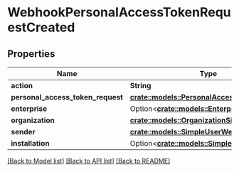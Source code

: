 # WebhookPersonalAccessTokenRequestCreated

## Properties

Name | Type | Description | Notes
------------ | ------------- | ------------- | -------------
**action** | **String** |  | 
**personal_access_token_request** | [**crate::models::PersonalAccessTokenRequest**](personal-access-token-request.md) |  | 
**enterprise** | Option<[**crate::models::EnterpriseWebhooks**](enterprise-webhooks.md)> |  | [optional]
**organization** | [**crate::models::OrganizationSimpleWebhooks**](organization-simple-webhooks.md) |  | 
**sender** | [**crate::models::SimpleUserWebhooks**](simple-user-webhooks.md) |  | 
**installation** | Option<[**crate::models::SimpleInstallation**](simple-installation.md)> |  | [optional]

[[Back to Model list]](../README.md#documentation-for-models) [[Back to API list]](../README.md#documentation-for-api-endpoints) [[Back to README]](../README.md)


